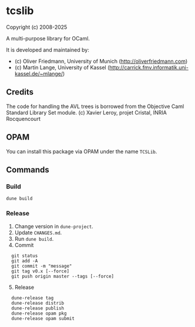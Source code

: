 tcslib
==================

Copyright (c) 2008-2025

A multi-purpose library for OCaml.

It is developed and maintained by:
- (c) Oliver Friedmann, University of Munich (http://oliverfriedmann.com)
- (c) Martin Lange, University of Kassel (http://carrick.fmv.informatik.uni-kassel.de/~mlange/)


## Credits
The code for handling the AVL trees is borrowed from the Objective Caml Standard Library Set module. (c) Xavier Leroy,
projet Cristal, INRIA Rocquencourt


## OPAM

You can install this package via OPAM under the name `TCSLib`.


## Commands


### Build

```
dune build
```

### Release

1. Change version in `dune-project`.
2. Update `CHANGES.md`.
3. Run `dune build`.
4. Commit
```
  git status
  git add -A
  git commit -m "message"
  git tag v0.x [--force]
  git push origin master --tags [--force]
```
5. Release
```
  dune-release tag
  dune-release distrib
  dune-release publish
  dune-release opam pkg
  dune-release opam submit
```  